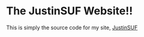 # The JustinSUF Website!!

This is simply the source code for my site, [JustinSUF](https://justinsuf.xyz)
